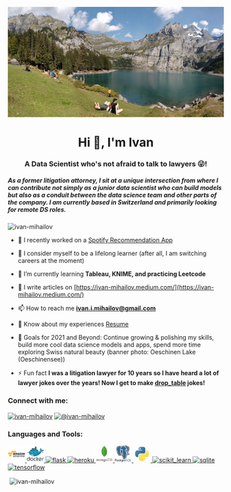 ![This is my banner photo](https://github.com/ivan-mihailov/ivan-mihailov/blob/d69789be8191cbd4c201041b9d6d313af3295865/assets/Lake%20Oeschinen.jpg)

<h1 align="center">Hi 👋, I'm Ivan</h1>
<h3 align="center">A Data Scientist who's not afraid to talk to lawyers 😜!</h3>
<h5 aling="center">As a former litigation attorney, I sit at a unique intersection from where I can contribute not simply as a junior data scientist who can build models but also as a conduit between the data science team and other parts of the company. I am currently based in Switzerland and primarily looking for remote DS roles.</h5>

<p align="left"> <img src="https://komarev.com/ghpvc/?username=ivan-mihailov&label=Profile%20views&color=0e75b6&style=flat" alt="ivan-mihailov" /> </p>

- 🔭 I recently worked on a [Spotify Recommendation App](https://share.streamlit.io/galtman5/spotify-app/main/webapp.py)

- :brain: I consider myself to be a lifelong learner (after all, I am switching careers at the moment)

- 🌱 I’m currently learning **Tableau, KNIME, and practicing Leetcode**

- 📝 I write articles on [https://ivan-mihailov.medium.com/](https://ivan-mihailov.medium.com/)

- 📫 How to reach me **ivan.i.mihailov@gmail.com**

- 📄 Know about my experiences [Resume](https://docs.google.com/document/d/1fJM3XPnpWI5-Ndu_woLYxRcvByLfOw3Ly6BhOkIcRbQ/edit?usp=sharing)

- :rocket: Goals for 2021 and Beyond: Continue growing & polishing my skills, build more cool data science models and apps, spend more time exploring Swiss natural beauty (banner photo: Oeschinen Lake (Oeschinensee))

- ⚡ Fun fact **I was a litigation lawyer for 10 years so I have heard a lot of lawyer jokes over the years! Now I get to make [drop_table](https://xkcd.com/327/) jokes!**

<h3 align="left">Connect with me:</h3>
<p align="left"> <a href="https://linkedin.com/in/ivan-mihailov" target="blank"><img align="center" src="https://raw.githubusercontent.com/rahuldkjain/github-profile-readme-generator/master/src/images/icons/Social/linked-in-alt.svg" alt="ivan-mihailov" height="30" width="40" /></a> <a href="https://medium.com/@ivan-mihailov" target="blank"><img align="center" src="https://raw.githubusercontent.com/rahuldkjain/github-profile-readme-generator/master/src/images/icons/Social/medium.svg" alt="@ivan-mihailov" height="30" width="40" /></a>
</p>

<h3 align="left">Languages and Tools:</h3>
<p align="left"> <a href="https://aws.amazon.com" target="_blank"> <img src="https://raw.githubusercontent.com/devicons/devicon/master/icons/amazonwebservices/amazonwebservices-original-wordmark.svg" alt="aws" width="40" height="40"/> </a>   <a href="https://www.docker.com/" target="_blank"> <img src="https://raw.githubusercontent.com/devicons/devicon/master/icons/docker/docker-original-wordmark.svg" alt="docker" width="40" height="40"/> </a> <a href="https://flask.palletsprojects.com/" target="_blank"> <img src="https://www.vectorlogo.zone/logos/pocoo_flask/pocoo_flask-icon.svg" alt="flask" width="40" height="40"/> </a> <a href="https://heroku.com" target="_blank"> <img src="https://www.vectorlogo.zone/logos/heroku/heroku-icon.svg" alt="heroku" width="40" height="40"/> </a> <a href="https://www.mongodb.com/" target="_blank"> <img src="https://raw.githubusercontent.com/devicons/devicon/master/icons/mongodb/mongodb-original-wordmark.svg" alt="mongodb" width="40" height="40"/> </a> <a href="https://www.postgresql.org" target="_blank"> <img src="https://raw.githubusercontent.com/devicons/devicon/master/icons/postgresql/postgresql-original-wordmark.svg" alt="postgresql" width="40" height="40"/> </a> <a href="https://www.python.org" target="_blank"> <img src="https://raw.githubusercontent.com/devicons/devicon/master/icons/python/python-original.svg" alt="python" width="40" height="40"/> </a> <a href="https://scikit-learn.org/" target="_blank"> <img src="https://upload.wikimedia.org/wikipedia/commons/0/05/Scikit_learn_logo_small.svg" alt="scikit_learn" width="40" height="40"/> </a> <a href="https://www.sqlite.org/" target="_blank"> <img src="https://www.vectorlogo.zone/logos/sqlite/sqlite-icon.svg" alt="sqlite" width="40" height="40"/> </a> <a href="https://www.tensorflow.org" target="_blank"> <img src="https://www.vectorlogo.zone/logos/tensorflow/tensorflow-icon.svg" alt="tensorflow" width="40" height="40"/> </a> </p>

<p>&nbsp;<img align="center" src="https://github-readme-stats.vercel.app/api?username=ivan-mihailov&show_icons=true&locale=en" alt="ivan-mihailov" /></p>
